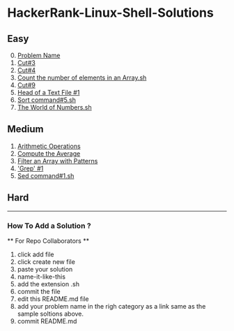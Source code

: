 # HackerRank-Linux-Shell-Solutions

## Easy

0. [Problem Name](sample-solution.sh)
1. [Cut#3](Cut%233.sh)
2. [Cut#4](Cut%234.sh)
3. [Count the number of elements in an Array.sh](Count-the-number-of-elements-in-an-Array.sh)
4. [Cut#9](cut-9.sh)
5. [Head of a Text File #1](head-of-the-text-file-1.sh)
6. [Sort command#5.sh](Sort-command-5.sh)
7. [The World of Numbers.sh](The-World-of-Numbers.sh)

## Medium
1. [Arithmetic Operations](Arithmetic-Operations.sh)
2. [Compute the Average](Compute-the-Average.sh)
3. [Filter an Array with Patterns](Filter-an-Array-with-Patterns.sh)
4. ['Grep' #1](Grep-1.sh)
5. [Sed command#1.sh](Sed-command-1.sh)


## Hard



________________________________________________________________________________________

### How To Add a Solution ?
** For Repo Collaborators **

1. click add file
2. click create new file
3. paste your solution
4. name-it-like-this
5. add the extension .sh 
6. commit the file
7. edit this README.md file
8. add your problem name in the righ category as a link same as the sample soltions above.
9. commit README.md
